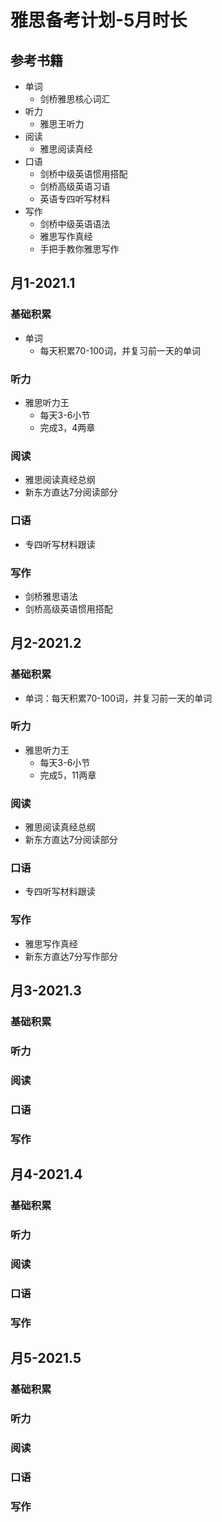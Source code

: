 # 雅思备考计划-5月时长
## 参考书籍
- 单词
    - 剑桥雅思核心词汇
- 听力
    - 雅思王听力
- 阅读
    - 雅思阅读真经
- 口语
    - 剑桥中级英语惯用搭配
    - 剑桥高级英语习语
    - 英语专四听写材料
- 写作
   - 剑桥中级英语语法
   - 雅思写作真经
   - 手把手教你雅思写作
## 月1-2021.1
### 基础积累
- 单词
    - 每天积累70-100词，并复习前一天的单词
### 听力
- 雅思听力王
    - 每天3-6小节
    - 完成3，4两章
### 阅读
- 雅思阅读真经总纲
- 新东方直达7分阅读部分
### 口语
- 专四听写材料跟读
### 写作
- 剑桥雅思语法
- 剑桥高级英语惯用搭配

## 月2-2021.2
### 基础积累
* 单词：每天积累70-100词，并复习前一天的单词
### 听力
- 雅思听力王
    - 每天3-6小节
    - 完成5，11两章
### 阅读
- 雅思阅读真经总纲
- 新东方直达7分阅读部分
### 口语
- 专四听写材料跟读
### 写作
- 雅思写作真经
- 新东方直达7分写作部分

## 月3-2021.3
### 基础积累
### 听力
### 阅读
### 口语
### 写作

## 月4-2021.4
### 基础积累
### 听力
### 阅读
### 口语
### 写作

## 月5-2021.5
### 基础积累
### 听力
### 阅读
### 口语
### 写作
